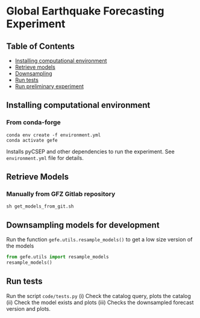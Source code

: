 # Global Earthquake Forecasting Experiment

## Table of Contents

* [Installing computational environment](installing-computational-environment)
* [Retrieve models](retrieve-models)
* [Downsampling](downsampling)
* [Run tests](tests)
* [Run preliminary experiment](run)


## Installing computational environment


### From conda-forge

```
conda env create -f environment.yml
conda activate gefe
```

Installs pyCSEP and other dependencies to run the experiment. See `environment.yml` file for details.


## Retrieve Models

### Manually from GFZ Gitlab repository
```
sh get_models_from_git.sh
```

## Downsampling models for development

Run the function `gefe.utils.resample_models()` to get a low size version of the models
```python
from gefe.utils import resample_models
resample_models()
```

## Run tests

Run the script `code/tests.py` (i) Check the catalog query, plots the catalog (ii) Check the model exists and plots (iii) Checks the downsampled forecast version and plots.
